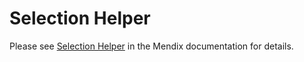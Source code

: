 # Selection Helper

Please see [Selection Helper](https://docs.mendix.com/appstore/modules/gallery#selection-helper-widget) in the Mendix documentation for details.
